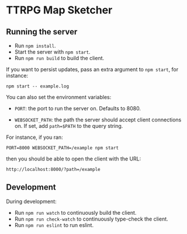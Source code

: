 # TTRPG Map Sketcher

## Running the server

* Run `npm install`.
* Start the server with `npm start`.
* Run `npm run build` to build the client.

If you want to persist updates, pass an extra argument to `npm start`, for instance:

```
npm start -- example.log
```

You can also set the environment variables:

* `PORT`: the port to run the server on. Defaults to 8080.

* `WEBSOCKET_PATH`: the path the server should accept client connections on.
  If set, add `path=$PATH` to the query string.

For instance, if you ran:

```
PORT=8000 WEBSOCKET_PATH=/example npm start
```

then you should be able to open the client with the URL:

```
http://localhost:8000/?path=/example
```

## Development

During development:

* Run `npm run watch` to continuously build the client.
* Run `npm run check-watch` to continuously type-check the client.
* Run `npm run eslint` to run eslint.
